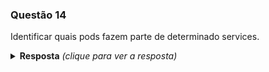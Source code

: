 ### Questão 14

Identificar quais pods fazem parte de determinado services.

<details> 
  <summary><b>Resposta</b> <em>(clique para ver a resposta)</em></summary>

```bash
kubectl create deployment meu-deployment --image=nginx --port 80 --replicas=5
kubectl expose deployment meu-deployment --type NodePort

kubectl get services -o wide

# A saída será algo como:                                                 
NAME             TYPE        CLUSTER-IP      EXTERNAL-IP   PORT(S)        AGE   SELECTOR
kubernetes       ClusterIP   10.96.0.1       <none>        443/TCP        35d   <none>
meu-deployment   NodePort    10.99.174.212   <none>        80:31423/TCP   16s   app=meu-deployment

# Para filtrar os pods é possível utilizar o mesmo seletor que está presente na saída acima:

kubectl get pods --selector=app=meu-deployment -o=name

# A saída será algo como: 

pod/meu-deployment-79c974d696-9jl7s
pod/meu-deployment-79c974d696-ckt9q
pod/meu-deployment-79c974d696-nkg6t
pod/meu-deployment-79c974d696-rlr6x
pod/meu-deployment-79c974d696-zbhtq

```

</details>